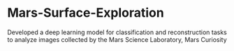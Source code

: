 # Mars-Surface-Exploration
Developed a deep learning model for classification and reconstruction tasks to analyze images collected by the Mars Science Laboratory, Mars Curiosity
